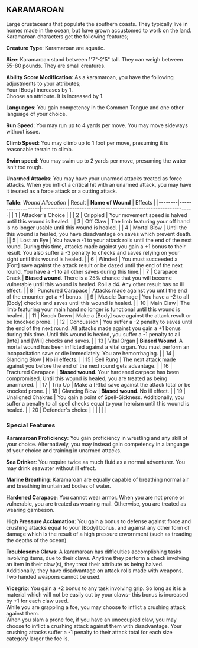 ## KARAMAROAN
Large crustaceans that populate the southern coasts. They typically live in homes made in the ocean, but have grown accustomed to work on the land. Karamaroan characters get the following features;

**Creature Type**: Karamaroan are aquatic.

**Size**: Karamaroan stand between 1'7"-2'5" tall. They can weigh between 55-80 pounds. They are small creatures.

**Ability Score Modification**: As a karamaroan, you have the following adjustments to your attributes;  
Your [Body] increases by 1.  
Choose an attribute. It is increased by 1.

**Languages**: You gain competency in the Common Tongue and one other language of your choice.

**Run Speed**: You may run up to 4 yards per move. You may move sideways without issue.

**Climb Speed**: You may climb up to 1 foot per move, presuming it is reasonable terrain to climb.

**Swim speed**: You may swim up to 2 yards per move, presuming the water isn’t too rough.

**Unarmed Attacks**: You may have your unarmed attacks treated as force attacks. When you inflict a critical hit with an unarmed attack, you may have it treated as a force attack or a cutting attack.

**Table**: *Wound Allocation*
| Result | **Name of Wound** | Effects                                                        |
|--------|-------------------|----------------------------------------------------------------|
|   1    | Attacker's Choice |                                                                |
|   2    | Crippled          | Your movement speed is halved until this wound is healed.      |
|   3    | Off Claw      | The limb featuring your off hand is no longer usable until this wound is healed. |
|   4    | Mortal Blow       | Until the this wound is healed, you have disadvantage on saves which prevent death. |
|   5    | Lost an Eye       | You have a -1 to your attack rolls until the end of the next round. During this time, attacks made against you gain a +1 bonus to their result. You also suffer a -3 penalty to checks and saves relying on your sight until this wound is healed. |
|   6    | Winded            | You must succeeded a [Fort] save against the attack result or be dazed until the end of the next round. You have a -1 to all other saves during this time.|
|   7    | Carapace Crack | **Biased wound**. There is a 25% chance that you will become vulnerable until this wound is healed. Roll a d4. Any other result has no ill effect. |
|   8    | Punctured Carapace     | Attacks made against you until the end of the enounter get a +1 bonus.   |
|   9    | Muscle Damage     | You have a -2 to all [Body] checks and saves until this wound is healed. |
|   10   | Main Claw    | The limb featuring your main hand no longer is functional until this wound is healed. |
|   11   | Knock Down | Make a [Body] save against the attack result  or be knocked prone. |
|   12   | Concussion | You suffer a -2 penalty to saves until the end of the next round. All attacks made against you gain a +1 bonus during this time. Until this wound is healed, you suffer a -1 penalty to all [Inte] and [Will] checks and saves. |
|   13   | Vital Organ | **Biased Wound**. A mortal wound has been inflicted against a vital organ. You must perform an incapacitation save or die immediately. You are hemorrhaging. |
|   14   | Glancing Blow | No ill effects. |
|   15   | Bell Rung | The next attack made against you before the end of the next round gets advantage.  |
|   16   | Fractured Carapace | **Biased wound**. Your hardened carpace has been compromised. Until this wound is healed, you are treated as being unarmored. |
|   17   | Trip Up           | Make a [Rflx] save against the attack total or be knocked prone.                                  |
|   18   | Glancing Blow | **Biased wound**. No ill effect. |
|   19   | Unaligned Chakras | You gain a point of Spell-Sickness. Additionally, you suffer a penalty to all spell checks equal to your heroism until this wound is healed. |
|   20   | Defender's choice |                                   |
|        |                                                |                                   |

### Special Features

**Karamaroan Proficiency**: You gain proficiency in wrestling and any skill of your choice. Alternatively, you may instead gain competency in a language of your choice and training in unarmed attacks.

**Sea Drinker**: You require twice as much fluid as a normal adventurer. You may drink seawater without ill effect.

**Marine Breathing**: Karamaroan are equally capable of breathing normal air and breathing in untainted bodies of water.

**Hardened Carapace**: You cannot wear armor. When you are not prone or vulnerable, you are treated as wearing mail. Otherwise, you are treated as wearing gambeson.

**High Pressure Acclamation**: You gain a bonus to defense against force and crushing attacks equal to your [Body] bonus, and against any other form of damage which is the result of a high pressure envornment (such as treading the depths of the ocean).

**Troublesome Claws**: A karamaroan has difficulties accomplishing tasks involving items, due to their claws. Anytime they perform a check involving an item in their claw(s), they treat their attribute as being halved. Additionally, they have disadvantage on attack rolls made with weapons. Two handed weapons cannot be used.

**Vicegrip**: You gain a +2 bonus to any task involving grip. So long as it is a material which will not be easily cut by your claws- this bonus is increased by +1 for each claw used.  
While you are grappling a foe, you may choose to inflict a crushing attack against them.  
When you slam a prone foe, if you have an unoccupied claw, you may choose to inflict a crushing attack against them with disadvantage.
Your crushing attacks suffer a -1 penalty to their attack total for each size category larger the foe is.
